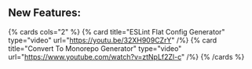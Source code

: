 ## New Features:

{% cards cols="2" %}
{% card title="ESLint Flat Config Generator"  type="video" url="https://youtu.be/32XH909CZrY" /%}
{% card title="Convert To Monorepo Generator"  type="video" url="https://www.youtube.com/watch?v=ztNpLf2Zl-c" /%}
{% /cards %}
